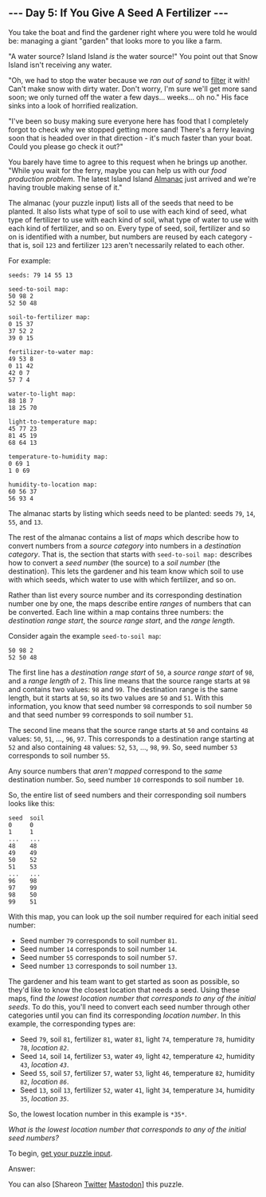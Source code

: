 \--- Day 5: If You Give A Seed A Fertilizer ---
----------

You take the boat and find the gardener right where you were told he would be: managing a giant "garden" that looks more to you like a farm.

"A water source? Island Island *is* the water source!" You point out that Snow Island isn't receiving any water.

"Oh, we had to stop the water because we *ran out of sand* to [filter](https://en.wikipedia.org/wiki/Sand_filter) it with! Can't make snow with dirty water. Don't worry, I'm sure we'll get more sand soon; we only turned off the water a few days... weeks... oh no." His face sinks into a look of horrified realization.

"I've been so busy making sure everyone here has food that I completely forgot to check why we stopped getting more sand! There's a ferry leaving soon that is headed over in that direction - it's much faster than your boat. Could you please go check it out?"

You barely have time to agree to this request when he brings up another. "While you wait for the ferry, maybe you can help us with our *food production problem*. The latest Island Island [Almanac](https://en.wikipedia.org/wiki/Almanac) just arrived and we're having trouble making sense of it."

The almanac (your puzzle input) lists all of the seeds that need to be planted. It also lists what type of soil to use with each kind of seed, what type of fertilizer to use with each kind of soil, what type of water to use with each kind of fertilizer, and so on. Every type of seed, soil, fertilizer and so on is identified with a number, but numbers are reused by each category - that is, soil `123` and fertilizer `123` aren't necessarily related to each other.

For example:

```
seeds: 79 14 55 13

seed-to-soil map:
50 98 2
52 50 48

soil-to-fertilizer map:
0 15 37
37 52 2
39 0 15

fertilizer-to-water map:
49 53 8
0 11 42
42 0 7
57 7 4

water-to-light map:
88 18 7
18 25 70

light-to-temperature map:
45 77 23
81 45 19
68 64 13

temperature-to-humidity map:
0 69 1
1 0 69

humidity-to-location map:
60 56 37
56 93 4

```

The almanac starts by listing which seeds need to be planted: seeds `79`, `14`, `55`, and `13`.

The rest of the almanac contains a list of *maps* which describe how to convert numbers from a *source category* into numbers in a *destination category*. That is, the section that starts with `seed-to-soil map:` describes how to convert a *seed number* (the source) to a *soil number* (the destination). This lets the gardener and his team know which soil to use with which seeds, which water to use with which fertilizer, and so on.

Rather than list every source number and its corresponding destination number one by one, the maps describe entire *ranges* of numbers that can be converted. Each line within a map contains three numbers: the *destination range start*, the *source range start*, and the *range length*.

Consider again the example `seed-to-soil map`:

```
50 98 2
52 50 48

```

The first line has a *destination range start* of `50`, a *source range start* of `98`, and a *range length* of `2`. This line means that the source range starts at `98` and contains two values: `98` and `99`. The destination range is the same length, but it starts at `50`, so its two values are `50` and `51`. With this information, you know that seed number `98` corresponds to soil number `50` and that seed number `99` corresponds to soil number `51`.

The second line means that the source range starts at `50` and contains `48` values: `50`, `51`, ..., `96`, `97`. This corresponds to a destination range starting at `52` and also containing `48` values: `52`, `53`, ..., `98`, `99`. So, seed number `53` corresponds to soil number `55`.

Any source numbers that *aren't mapped* correspond to the *same* destination number. So, seed number `10` corresponds to soil number `10`.

So, the entire list of seed numbers and their corresponding soil numbers looks like this:

```
seed  soil
0     0
1     1
...   ...
48    48
49    49
50    52
51    53
...   ...
96    98
97    99
98    50
99    51

```

With this map, you can look up the soil number required for each initial seed number:

* Seed number `79` corresponds to soil number `81`.
* Seed number `14` corresponds to soil number `14`.
* Seed number `55` corresponds to soil number `57`.
* Seed number `13` corresponds to soil number `13`.

The gardener and his team want to get started as soon as possible, so they'd like to know the closest location that needs a seed. Using these maps, find *the lowest location number that corresponds to any of the initial seeds*. To do this, you'll need to convert each seed number through other categories until you can find its corresponding *location number*. In this example, the corresponding types are:

* Seed `79`, soil `81`, fertilizer `81`, water `81`, light `74`, temperature `78`, humidity `78`, *location `82`*.
* Seed `14`, soil `14`, fertilizer `53`, water `49`, light `42`, temperature `42`, humidity `43`, *location `43`*.
* Seed `55`, soil `57`, fertilizer `57`, water `53`, light `46`, temperature `82`, humidity `82`, *location `86`*.
* Seed `13`, soil `13`, fertilizer `52`, water `41`, light `34`, temperature `34`, humidity `35`, *location `35`*.

So, the lowest location number in this example is `*35*`.

*What is the lowest location number that corresponds to any of the initial seed numbers?*

To begin, [get your puzzle input](5/input).

Answer:

You can also [Shareon [Twitter](https://twitter.com/intent/tweet?text=%22If+You+Give+A+Seed+A+Fertilizer%22+%2D+Day+5+%2D+Advent+of+Code+2023&url=https%3A%2F%2Fadventofcode%2Ecom%2F2023%2Fday%2F5&related=ericwastl&hashtags=AdventOfCode) [Mastodon](javascript:void(0);)] this puzzle.
